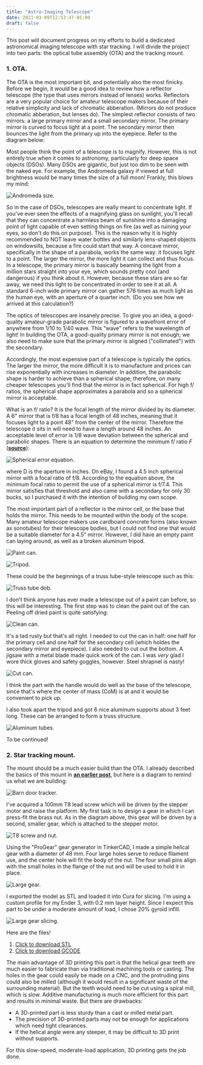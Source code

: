 ```yaml
---
title: "Astro-Imaging Telescope"
date: 2021-03-09T12:53:47-05:00
draft: false
---
```


This post will document progress on my efforts to build a dedicated astronomical imaging telescope with star tracking. I will divide the project into two parts: the optical tube assembly (OTA) and the tracking mount.

### 1. OTA.

The OTA is the most important bit, and potentially also the most finicky. Before we begin, it would be a good idea to review how a reflector telescope (the type that uses mirrors instead of lenses) works. Reflectors are a very popular choice for amateur telescope makers because of their relative simplicity and lack of chromatic abberation. (Mirrors do not produce chromatic abberation, but lenses do). The simplest reflector consists of two mirrors: a large primary mirror and a small secondary mirror. The primary mirror is curved to focus light at a point. The secondary mirror then bounces the light from the primary up into the eyepiece. Refer to the diagram below:


Most people think the point of a telescope is to magnify. However, this is not entirely true when it comes to astronomy, particularly for deep space objects (DSOs). Many DSOs are gigantic, but just too dim to be seen with the naked eye. For example, the Andromeda galaxy if viewed at full brightness would be many times the size of a full moon! Frankly, this blows my mind:

![Andromeda size.](images/telescope/andromeda.png)

So in the case of DSOs, telescopes are really meant to concentrate light. If you've ever seen the effects of a magnifying glass on sunlight, you'll recall that they can concentrate a harmless beam of sunshine into a damaging point of light capable of even setting things on fire (as well as ruining your eyes, so don't do this on purpose). This is the reason why it is highly recommended to NOT leave water bottles and similarly lens-shaped objects on windowsills, because a fire could start that way. A concave mirror, specifically in the shape of a parabola, works the same way: it focuses light to a point. The larger the mirror, the more light it can collect and thus focus. In a telescope, the primary mirror is basically beaming the light from a million stars straight into your eye, which sounds pretty cool (and dangerous) if you think about it. However, because these stars are so far away, we need this light to be concentrated in order to see it at all. A standard 6-inch wide primary mirror can gather 576 times as much light as the human eye, with an aperture of a quarter inch. (Do you see how we arrived at this calculation?)

The optics of telescopes are insanely precise. To give you an idea, a good-quality amateur-grade parabolic mirror is figured to a wavefront error of anywhere from 1/10 to 1/40 wave. This "wave" refers to the wavelength of light! In building the OTA, a good-quality primary mirror is not enough; we also need to make sure that the primary mirror is aligned ("collimated") with the secondary. 

Accordingly, the most expensive part of a telescope is typically the optics. The larger the mirror, the more difficult it is to manufacture and prices can rise exponentially with increases in diameter. In addition, the parabolic shape is harder to achieve than a spherical shape; therefore, on many cheaper telescopes you'll find that the mirror is in fact spherical. For high f/ ratios, the spherical shape approximates a parabola and so a spherical mirror is acceptable.

What is an f/ ratio? It is the focal length of the mirror divided by its diameter. A 6" mirror that is f/8 has a focal length of 48 inches, meaning that it focuses light to a point 48" from the center of the mirror. Therefore the telescope it sits in will need to have a length around 48 inches. An acceptable level of error is 1/8 wave deviation between the spherical and parabolic shapes. There is an equation to determine the minimum f/ ratio *F* (**[source](https://www.cloudynights.com/topic/42362-parabolic-v-spherical-mirrors/#entry550430)**):

![Spherical error equation.](https://latex.codecogs.com/gif.latex?\LARGE&space;F&space;=&space;\big[&space;88.6&space;D&space;\big]&space;^{1/3})

where D is the aperture in inches. On eBay, I found a 4.5 inch spherical mirror with a focal ratio of f/8. According to the equation above, the minimum focal ratio to permit the use of a spherical mirror is f/7.4. This mirror satisfies that threshold and also came with a secondary for only 30 bucks, so I purchased it with the intention of building my own scope.

The most important part of a reflector is the mirror cell, or the base that holds the mirror. This needs to be mounted within the body of the scope. Many amateur telescope makers use cardboard concrete forms (also known as sonotubes) for their telescope bodies, but I could not find one that would be a suitable diameter for a 4.5" mirror. However, I did have an empty paint can laying around, as well as a broken aluminum tripod.

![Paint can.](images/telescope/can_paint.jpg)

![Tripod.](images/telescope/tripod.jpg)

These could be the beginnings of a truss tube-style telescope such as this:

![Truss tube dob.](images/telescope/truss-tube-dob.jpg)

I don't think anyone has ever made a telescope out of a paint can before, so this will be interesting. The first step was to clean the paint out of the can. Peeling off dried paint is quite satisfying:

![Clean can.](images/telescope/can_clean.jpg)

It's a tad rusty but that's all right. I needed to cut the can in half: one half for the primary cell and one half for the secondary cell (which holdes the secondary mirror and eyepiece). I also needed to cut out the bottom. A jigsaw with a metal blade made quick work of the can. I was *very* glad I wore thick gloves and safety goggles, however. Steel shrapnel is nasty!

![Cut can.](images/telescope/can_cut.jpg)

I think the part with the handle would do well as the base of the telescope, since that's where the center of mass (CoM) is at and it would be convenient to pick up.

I also took apart the tripod and got 6 nice aluminum supports about 3 feet long. These can be arranged to form a truss structure.

![Aluminum tubes.](images/telescope/trusses.jpg)


To be continued!

### 2. Star tracking mount.

The mount should be a much easier build than the OTA. I already described the basics of this mount in **[an earlier post](https://aspartate.github.io/personal_website/blog/week-4-stepper-drive/)**, but here is a diagram to remind us what we are building:

![Barn door tracker.](images/telescope/barndoor.jpg)

I've acquired a 100mm T8 lead screw which will be driven by the stepper motor and raise the platform. My first task is to design a gear in which I can press-fit the brass nut. As in the diagram above, this gear will be driven by a second, smaller gear, which is attached to the stepper motor.

![T8 screw and nut.](images/telescope/screw-and-nut.jpg)

Using the "ProGear" gear generator in TinkerCAD, I made a simple helical gear with a diameter of 48 mm. Four large holes serve to reduce filament use, and the center hole will fit the body of the nut. The four small pins align with the small holes in the flange of the nut and will be used to hold it in place.

![Large gear.](images/telescope/large-gear.png)

I exported the model as STL and loaded it into Cura for slicing. I'm using a custom profile for my Ender 3, with 0.2 mm layer height. Since I expect this part to be under a moderate amount of load, I chose 20% gyroid infill.

![Large gear slicing.](images/telescope/large-gear-slice.png)

Here are the files!
1. [Click to download STL](files/telescope/large-gear.stl)
2. [Click to download GCODE](files/telescope/large-gear.gcode)

The main advantage of 3D printing this part is that the helical gear teeth are much easier to fabricate than via traditional machining tools or casting. The holes in the gear could easily be made on a CNC, and the protruding pins could also be milled (although it would result in a significant waste of the surrounding material). But the teeth would need to be cut using a spiral mill, which is slow. Additive manufacturing is much more efficient for this part and results in minimal waste. But there are drawbacks:
* A 3D-printed part is less sturdy than a cast or milled metal part.
* The precision of 3D-printed parts may not be enough for applications which need tight clearances.
* If the helical angle were any steeper, it may be difficult to 3D print without supports.

For this slow-speed, moderate-load application, 3D printing gets the job done.